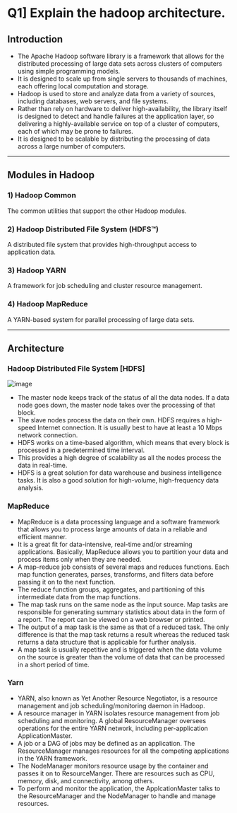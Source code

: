 # Q1] Explain the hadoop architecture.

## Introduction

- The Apache Hadoop software library is a framework that allows for the distributed processing of large data sets across clusters of computers using simple programming models. 
- It is designed to scale up from single servers to thousands of machines, each offering local computation and storage.
- Hadoop is used to store and analyze data from a variety of sources, including databases, web servers, and file systems.
- Rather than rely on hardware to deliver high-availability, the library itself is designed to detect and handle failures at the application layer, so delivering a highly-available service on top of a cluster of computers, each of which may be prone to failures.
- It is designed to be scalable by distributing the processing of data across a large number of computers. 

---

## Modules in Hadoop


### 1) Hadoop Common
The common utilities that support the other Hadoop modules.

### 2) Hadoop Distributed File System (HDFS™)
A distributed file system that provides high-throughput access to application data.

### 3) Hadoop YARN
A framework for job scheduling and cluster resource management.

### 4) Hadoop MapReduce
A YARN-based system for parallel processing of large data sets.

---

## Architecture

### Hadoop Distributed File System [HDFS]

![image](https://user-images.githubusercontent.com/52416311/180464746-c5e977e9-45f1-4b05-a94c-b000ae9ffb54.png)


- The master node keeps track of the status of all the data nodes. If a data node goes down, the master node takes over the processing of that block.
- The slave nodes process the data on their own. HDFS requires a high-speed Internet connection. It is usually best to have at least a 10 Mbps network connection.
- HDFS works on a time-based algorithm, which means that every block is processed in a predetermined time interval. 
- This provides a high degree of scalability as all the nodes process the data in real-time.
- HDFS is a great solution for data warehouse and business intelligence tasks. It is also a good solution for high-volume, high-frequency data analysis.

### MapReduce

- MapReduce is a data processing language and a software framework that allows you to process large amounts of data in a reliable and efficient manner. 
- It is a great fit for data-intensive, real-time and/or streaming applications. Basically, MapReduce allows you to partition your data and process items only when they are needed.
- A map-reduce job consists of several maps and reduces functions. Each map function generates, parses, transforms, and filters data before passing it on to the next function.
- The reduce function groups, aggregates, and partitioning of this intermediate data from the map functions. 
- The map task runs on the same node as the input source. Map tasks are responsible for generating summary statistics about data in the form of a report. The report can be viewed on a web browser or printed.
- The output of a map task is the same as that of a reduced task. The only difference is that the map task returns a result whereas the reduced task returns a data structure that is applicable for further analysis. 
- A map task is usually repetitive and is triggered when the data volume on the source is greater than the volume of data that can be processed in a short period of time.

### Yarn
- YARN, also known as Yet Another Resource Negotiator, is a resource management and job scheduling/monitoring daemon in Hadoop.
- A resource manager in YARN isolates resource management from job scheduling and monitoring. A global ResourceManager oversees operations for the entire YARN network, including per-application ApplicationMaster. 
- A job or a DAG of jobs may be defined as an application. The ResourceManager manages resources for all the competing applications in the YARN framework. 
- The NodeManager monitors resource usage by the container and passes it on to ResourceManger. There are resources such as CPU, memory, disk, and connectivity, among others.
- To perform and monitor the application, the ApplcationMaster talks to the ResourceManager and the NodeManager to handle and manage resources.

